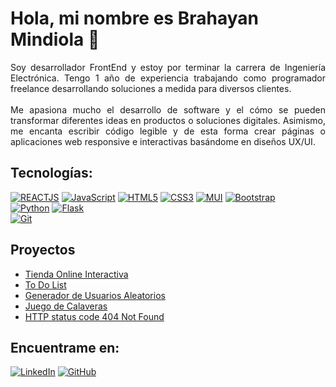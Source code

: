 # Hola, mi nombre es Brahayan Mindiola 👋

<div align="justify">
Soy desarrollador FrontEnd y estoy por terminar la carrera de Ingeniería Electrónica. Tengo 1 año de experiencia trabajando como programador freelance desarrollando soluciones a medida para diversos clientes.
</br> </br>
Me apasiona mucho el desarrollo de software y el cómo se pueden transformar diferentes ideas en productos o soluciones digitales. Asimismo, me encanta escribir código legible y de esta forma crear páginas o aplicaciones web responsive e interactivas basándome en diseños UX/UI.
</div>

## Tecnologías:
[![REACTJS](https://img.shields.io/badge/React.js-00d8ff?style=for-the-badge&logo=react&logoColor=white&labelColor=222222)]()
[![JavaScript](https://img.shields.io/badge/JavaScript-F0DB4F?style=for-the-badge&logo=javascript&logoColor=white&labelColor=323330)]()
[![HTML5](https://img.shields.io/badge/html5-F06529?style=for-the-badge&logo=html5&logoColor=white&labelColor=E34C26)]()
[![CSS3](https://img.shields.io/badge/CSS3-2965F1?style=for-the-badge&logo=css3&logoColor=white&labelColor=264DE4)]()
[![MUI](https://img.shields.io/badge/Material_UI-007FFF?style=for-the-badge&logo=mui&logoColor=white&labelColor=A0AAB4)]()
[![Bootstrap](https://img.shields.io/badge/Bootstrap-602C50?style=for-the-badge&logo=bootstrap&logoColor=white&labelColor=080135)]()
</br>
[![Python](https://img.shields.io/badge/Python-FFE873?style=for-the-badge&logo=python&logoColor=white&labelColor=306998)]()
[![Flask](https://img.shields.io/badge/Flask-EEEEEE?style=for-the-badge&logo=flask&logoColor=white&labelColor=101010)]()
</br>
[![Git](https://img.shields.io/badge/Git-3d2c00?style=for-the-badge&logo=Git&logoColor=white&labelColor=f34f29)]()

## Proyectos
- [Tienda Online Interactiva](https://bmindiola.github.io/yard-sale-js/)
- [To Do List](https://bmindiola-todo-list.netlify.app/)
- [Generador de Usuarios Aleatorios](https://bmindiola.github.io/random-user/)
- [Juego de Calaveras](https://skull-game.netlify.app/)
- [HTTP status code 404 Not Found](https://bmindiola.github.io/404-Not-Found/)

## Encuentrame en:
[![LinkedIn](https://img.shields.io/badge/LinkedIn-@brahayan_mindiola-0E76A8?style=for-the-badge&logo=linkedin&logoColor=white&labelColor=101010)](https://www.linkedin.com/in/brahayan-mindiola)
[![GitHub](https://img.shields.io/badge/Gmail-bmindiola.dev@gmail.com-4285f4?style=for-the-badge&logo=gmail&logoColor=white&labelColor=BB001B)](mailto:bmindiola.dev@gmail.com)

<!---
</br>
[![MySQL](https://img.shields.io/badge/MySQL-F29111?style=for-the-badge&logo=MySQL&logoColor=white&labelColor=00758F)]()
[![PostgreSQL](https://img.shields.io/badge/PostgreSQL-848484?style=for-the-badge&logo=PostgreSQL&logoColor=white&labelColor=0064a5)]()
-->
